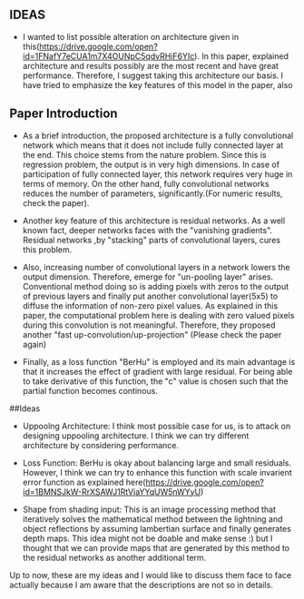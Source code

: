 ## IDEAS 
- I wanted to list possible alteration on architecture given in this(https://drive.google.com/open?id=1FNafY7eCUA1m7X4OUNpC5qdvRHiF6YIc). In this paper, explained architecture and results possibly are the most recent and have great performance. Therefore, I suggest taking this architecture our basis. I have tried to emphasize the key features of this model in the paper, also

## Paper Introduction
- As a brief introduction, the proposed architecture is a fully convolutional network which means that it does not include fully connected layer at the end. This choice stems from the nature problem. Since this is regression problem, the output is in very high dimensions. In case of participation of fully connected layer, this network requires very huge in terms of memory. On the other hand, fully convolutional networks reduces the number of parameters, significantly.(For numeric results, check the paper). 

- Another key feature of this architecture is residual networks. As a well known fact, deeper networks faces with the "vanishing gradients". Residual networks ,by "stacking" parts of convolutional layers, cures this problem.

- Also, increasing number of convolutional layers in a network lowers the output dimension. Therefore, emerge for "un-pooling layer" arises. Conventional method doing so is adding pixels with zeros to the output of previous layers and finally put another convolutional layer(5x5) to diffuse the information of non-zero pixel values. As explained in this paper, the computational problem here is dealing with zero valued pixels during this convolution is not meaningful. Therefore, they proposed another "fast up-convolution/up-projection" (Please check the paper again)

- Finally, as a loss function "BerHu" is employed and its main advantage is that it increases the effect of gradient with large residual. For being able to take derivative of this function, the "c" value is chosen such that the partial function becomes continous.


##Ideas
- Uppoolng Architecture: I think most possible case for us, is to attack on designing uppooling architecture. I think we can try different architecture by considering performance. 

- Loss Function: BerHu is okay about balancing large and small residuals. However, I think we can try to enhance this function with scale invarient error function as explained here(https://drive.google.com/open?id=1BMNSJkW-RrXSAWJ1RtVjaYYqUW5nWYyU) 

- Shape from shading input: This is an image processing method that iteratively solves the mathematical method between the lightning and object reflections by assuming lambertian surface and finally generates depth maps. This idea might not be doable and make sense :) but I thought that we can provide maps that are generated by this method to the residual networks as another additional term. 

Up to now, these are my ideas and I would like to discuss them face to face actually because I am aware that the descriptions are not so in details. 